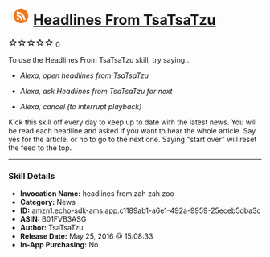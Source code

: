 # &nbsp;<img src="skill_icon" alt="Headlines From TsaTsaTzu icon" width="36"> [Headlines From TsaTsaTzu](http://alexa.amazon.com/#skills/amzn1.echo-sdk-ams.app.c1189ab1-a6e1-492a-9959-25eceb5dba3c)
![0 stars](../../images/ic_star_border_black_18dp_1x.png)![0 stars](../../images/ic_star_border_black_18dp_1x.png)![0 stars](../../images/ic_star_border_black_18dp_1x.png)![0 stars](../../images/ic_star_border_black_18dp_1x.png)![0 stars](../../images/ic_star_border_black_18dp_1x.png) 0

To use the Headlines From TsaTsaTzu skill, try saying...

* *Alexa, open headlines from TsaTsaTzu*

* *Alexa, ask Headlines from TsaTsaTzu for next*

* *Alexa, cancel (to interrupt playback)*

Kick this skill off every day to keep up to date with the latest news. You will be read each headline and asked if you want to hear the whole article. Say yes for the article, or no to go to the next one. Saying "start over" will reset the feed to the top.

***

### Skill Details

* **Invocation Name:** headlines from zah zah zoo
* **Category:** News
* **ID:** amzn1.echo-sdk-ams.app.c1189ab1-a6e1-492a-9959-25eceb5dba3c
* **ASIN:** B01FVB3ASG
* **Author:** TsaTsaTzu
* **Release Date:** May 25, 2016 @ 15:08:33
* **In-App Purchasing:** No
